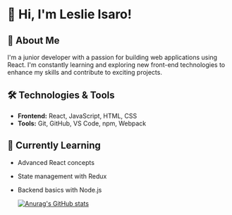 # 👋 Hi, I'm Leslie Isaro!

## 🚀 About Me
I'm a junior developer with a passion for building web applications using React. I'm constantly learning and exploring new front-end technologies to enhance my skills and contribute to exciting projects.

## 🛠️ Technologies & Tools
- **Frontend:** React, JavaScript, HTML, CSS
- **Tools:** Git, GitHub, VS Code, npm, Webpack

## 🌱 Currently Learning
- Advanced React concepts
- State management with Redux
- Backend basics with Node.js

  [![Anurag's GitHub stats](https://github-readme-stats.vercel.app/api?username=l-isaro)](https://github.com/anuraghazra/github-readme-stats)

  

